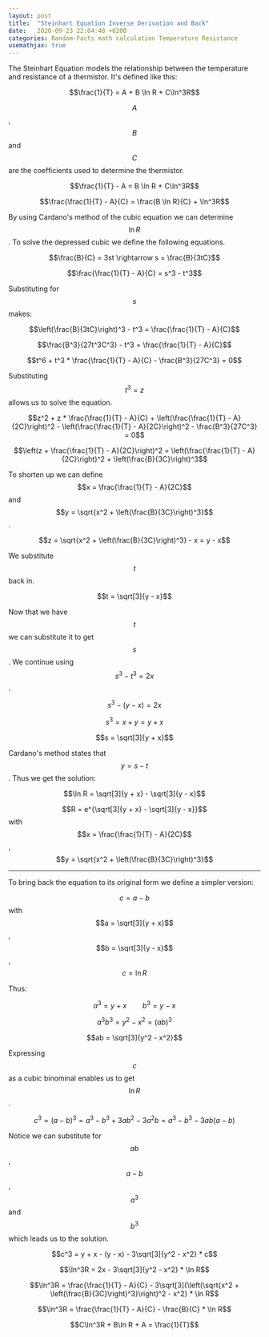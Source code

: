 ```yaml
---
layout: post
title:  "Steinhart Equation Inverse Derivation and Back"
date:   2020-09-23 22:04:48 +0200
categories: Random-Facts math calculation Temperature Resistance
usemathjax: true
---
```

The Steinhart Equation models the relationship between the temperature and resistance of a thermistor. It's defined like this:

$$\frac{1}{T} = A + B \ln R + C\ln^3R$$

$$A$$, $$B$$ and $$C$$ are the coefficients used to determine the thermistor.

$$\frac{1}{T} - A = B \ln R + C\ln^3R$$

$$\frac{\frac{1}{T} - A}{C} = \frac{B \ln R}{C} + \ln^3R$$

By using Cardano's method of the cubic equation we can determine $$\ln R$$. To solve the depressed cubic we define the following equations.

$$\frac{B}{C} = 3st \rightarrow s = \frac{B}{3tC}$$

$$\frac{\frac{1}{T} - A}{C} = s^3 - t^3$$

Substituting for $$s$$ makes:

$$\left(\frac{B}{3tC}\right)^3 - t^3 = \frac{\frac{1}{T} - A}{C}$$

$$\frac{B^3}{27t^3C^3} - t^3 = \frac{\frac{1}{T} - A}{C}$$

$$t^6 + t^3 * \frac{\frac{1}{T} - A}{C} - \frac{B^3}{27C^3} = 0$$

Substituting $$t^3 = z$$ allows us to solve the equation.

$$z^2 + z * \frac{\frac{1}{T} - A}{C} + \left(\frac{\frac{1}{T} - A}{2C}\right)^2 - \left(\frac{\frac{1}{T} - A}{2C}\right)^2 - \frac{B^3}{27C^3} = 0$$

$$\left(z + \frac{\frac{1}{T} - A}{2C}\right)^2 = \left(\frac{\frac{1}{T} - A}{2C}\right)^2 + \left(\frac{B}{3C}\right)^3$$

To shorten up we can define $$x = \frac{\frac{1}{T} - A}{2C}$$ and $$y = \sqrt{x^2 + \left(\frac{B}{3C}\right)^3}$$.

$$z = \sqrt{x^2 + \left(\frac{B}{3C}\right)^3} - x = y - x$$

We substitute $$t$$ back in.

$$t = \sqrt[3]{y - x}$$

Now that we have $$t$$ we can substitute it to get $$s$$. We continue using $$s^3 - t^3 = 2x$$.

$$s^3 - (y - x) = 2x$$

$$s^3 = x + y = y + x$$

$$s = \sqrt[3]{y + x}$$

Cardano's method states that $$y = s - t$$. Thus we get the solution:

$$\ln R = \sqrt[3]{y + x} - \sqrt[3]{y - x}$$

$$R = e^{\sqrt[3]{y + x} - \sqrt[3]{y - x}}$$ with $$x = \frac{\frac{1}{T} - A}{2C}$$, $$y = \sqrt{x^2 + \left(\frac{B}{3C}\right)^3}$$

---

To bring back the equation to its original form we define a simpler version:

$$c = a - b$$ with $$a = \sqrt[3]{y + x}$$, $$b = \sqrt[3]{y - x}$$, $$c = \ln R$$

Thus:

$$a^3 = y + x \qquad b^3 = y - x$$

$$a^3b^3 = y^2 - x^2 = (ab)^3$$

$$ab = \sqrt[3]{y^2 - x^2}$$

Expressing $$c$$ as a cubic binominal enables us to get $$\ln R$$.

$$c^3 = (a - b)^3 = a^3 - b^3 + 3ab^2 - 3a^2b = a^3 - b^3 - 3ab(a - b)$$

Notice we can substitute for $$ab$$, $$a - b$$, $$a^3$$ and $$b^3$$ which leads us to the solution.

$$c^3 = y + x - (y - x) - 3\sqrt[3]{y^2 - x^2} * c$$

$$\ln^3R = 2x - 3\sqrt[3]{y^2 - x^2} * \ln R$$

$$\ln^3R = \frac{\frac{1}{T} - A}{C} - 3\sqrt[3]{\left(\sqrt{x^2 + \left(\frac{B}{3C}\right)^3}\right)^2 - x^2} * \ln R$$

$$\ln^3R = \frac{\frac{1}{T} - A}{C} - \frac{B}{C} * \ln R$$

$$C\ln^3R + B\ln R + A = \frac{1}{T}$$